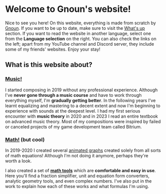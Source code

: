 # Welcome to Gnoun's website!

Nice to see you here! On this website, everything is made from scratch by [Gnoun](#about-gnoun). If you want to be up to date, make sure to visit the [What's up](/sup) section. If you want to read the website in another language, select one from the **Language selection** on the right. You can also check the links on the left; apart from my YouTube channel and Discord server, they include some of my friends' websites. Enjoy your stay!

## What is this website about?

### [Music!](music)

<div class="flex flex-row space-x-1 gap-5">

<MdImage img="music.png" width=300 height=300></MdImage>

<div>

I started composing in 2019 without any professional experience. Although I've **never gone through a music course** and have to work through everything myself, I'm **gradually getting better**. In the following years I've learnt equalizing and mastering to a decent extent and now I'm beginning to experience with sounds at the deepest level. I had my first serious encounter with **music theory** in 2020 and in 2023 I read an entire textbook on advanced music theory. Most of my compositions were inspired by failed or canceled projects of my game development team called Bitrium.

</div>

</div>

### [Math!](math) (but cool)

<div class="flex flex-row space-x-1 gap-5">

<div>

In 2019-2020 I created several [animated graphs](math/graphs) created solely from all sorts of math equations! Although I'm not doing it anymore, perhaps they're worth a look.

I also created a set of **[math tools](math/tools)** which are **comfortable and easy in use**. Here you'll find a fraction simplifier, unit and equation form converters, analytic geometry tools, and even complex numbers. I've also put in the work to explain how each of these works and what formulas I'm using.

</div>

<iframe :src="`https://www.desmos.com/calculator/yttzkmfol6?embed`" frameborder="0" class="border my-2" style="width: 400px; height: 300px;" />

</div>

</div>

### [Self-improvement](other/tbp)

<div class="flex flex-row space-x-1 gap-5">

<MdImage img="other/self-improvement.png" width=300 height=300></MdImage>

<div>

Are you dissatisfied after **seeking improvement and never feeling fulfilled?** Consider a brief visit to my self-improvement research notes. I've tried my best to put together a lot of information into a concise framework to prevent descending into rabbit holes which often end up unsatisfying and unproductive.

The notes here should help improve time management, health, creativity, motivation, confidence, discipline, communication, organization and effectiveness. If you still end up unsatisfied, feel free to give feedback or even help me improve the project.

</div>

</div>

### [Writing](other/writing)

<div class="flex flex-row space-x-1 gap-5">

Another quickly growing part of my website is devoted to writing. **So far, unfortunately, I'm writing only in Polish**, but I hope my growing language skills will soon allow me to make my writing more accessible.

<MdImage img="other/stories.png" width=300 height=300></MdImage>

</div>

## How was this website created?

The website is made with an advanced framework called **Nuxt.js** and hosted using **GitHub Pags**. Initially I wrote it in HTML, but my brother [BeetMacol](https://beetmacol.com) rewrote it because he couldn't withstand it. Currently I'm already getting around in the code and I add most of the content myself with much less help.

The website's design is my own original idea.

## Who is Gnoun?

There's an [entire section](other/about) on this, but in short, I'm an individualist with a great appreciation of music, especially electronic and classical. I'm also a decent math enthusiast, so I may be called a "mathemusician", but that's not everything. Since youth I've also been a great language enthusiast which I hope is quite visible by the amount of languages I'm translating this website to, so far all by myself. My interest in designing things got me into programming and recently I created an entire organization system in Python (though with decent help of [BeetMacol](https://beetmacol.com), again). Although I'm highly analytical, I'm not giving up with creative activities, the best example being the music, but I also do [writing](other/stories) (though so far untranslated, in Polish), [worldbuilding](other/livuluria) (though so far I don't know what to do with it), a constructed language (same issue), a board game, a Minecraft map, and a little bit of drawing. I complement my creativity with research on various subjects, and since I've really got into self-improvement over the years, I try to look up almost everything nowadays, with my only limit being time.

### Contact

- Discord: gnoun
